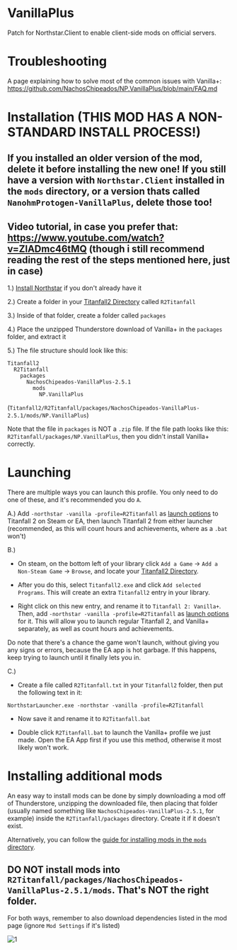 # VanillaPlus
Patch for Northstar.Client to enable client-side mods on official servers.

# Troubleshooting

A page explaining how to solve most of the common issues with Vanilla+: https://github.com/NachosChipeados/NP.VanillaPlus/blob/main/FAQ.md

# Installation (THIS MOD HAS A NON-STANDARD INSTALL PROCESS!)

## If you installed an older version of the mod, delete it before installing the new one! If you still have a version with `Northstar.Client` installed in the `mods` directory, or a version thats called `NanohmProtogen-VanillaPlus`, delete those too!

## Video tutorial, in case you prefer that: https://www.youtube.com/watch?v=ZlADmc46tMQ (though i still recommend reading the rest of the steps mentioned here, just in case)

1.) [Install Northstar](https://docs.northstar.tf/Wiki/installing-northstar/basic-setup/) if you don't already have it

2.) Create a folder in your [Titanfall2 Directory](https://docs.northstar.tf/Wiki/installing-northstar/troubleshooting/#finding-game-location) called `R2Titanfall`

3.) Inside of that folder, create a folder called `packages`

4.) Place the unzipped Thunderstore download of Vanilla+ in the `packages` folder, and extract it

5.) The file structure should look like this:
```
Titanfall2
  R2Titanfall
    packages
      NachosChipeados-VanillaPlus-2.5.1
        mods
          NP.VanillaPlus
```
(`Titanfall2/R2Titanfall/packages/NachosChipeados-VanillaPlus-2.5.1/mods/NP.VanillaPlus`)

Note that the file in `packages` is NOT a `.zip` file. If the file path looks like this: `R2Titanfall/packages/NP.VanillaPlus`, then you didn't install Vanilla+ correctly.

# Launching

There are multiple ways you can launch this profile. You only need to do one of these, and it's recommended you do `A`.

A.) Add `-northstar -vanilla -profile=R2Titanfall` as [launch options](https://docs.northstar.tf/Wiki/installing-northstar/troubleshooting/#adding-launch-options) to Titanfall 2 on Steam or EA, then launch Titanfall 2 from either launcher (recommended, as this will count hours and achievements, where as a `.bat` won't)

B.)
- On steam, on the bottom left of your library click `Add a Game` -> `Add a Non-Steam Game` -> `Browse`, and locate your [Titanfall2 Directory](https://docs.northstar.tf/Wiki/installing-northstar/troubleshooting/#finding-game-location). 

- After you do this, select `Titanfall2.exe` and click `Add selected Programs`. This will create an extra `Titanfall2` entry in your library.

- Right click on this new entry, and rename it to `Titanfall 2: Vanilla+`. Then, add `-northstar -vanilla -profile=R2Titanfall` as [launch options](https://docs.northstar.tf/Wiki/installing-northstar/troubleshooting/#adding-launch-options) for it. This will allow you to launch regular Titanfall 2, and Vanilla+ separately, as well as count hours and achievements.

Do note that there's a chance the game won't launch, without giving you any signs or errors, because the EA app is hot garbage. If this happens, keep trying to launch until it finally lets you in.

C.)
- Create a file called `R2Titanfall.txt` in your `Titanfall2` folder, then put the following text in it:
```
NorthstarLauncher.exe -northstar -vanilla -profile=R2Titanfall
```
- Now save it and rename it to `R2Titanfall.bat`

- Double click `R2Titanfall.bat` to launch the Vanilla+ profile we just made. Open the EA App first if you use this method, otherwise it most likely won't work.

# Installing additional mods

An easy way to install mods can be done by simply downloading a mod off of Thunderstore, unzipping the downloaded file, then placing that folder (usually named something like `NachosChipeados-VanillaPlus-2.5.1`, for example) inside the `R2Titanfall/packages` directory. Create it if it doesn't exist.

Alternatively, you can follow the [guide for installing mods in the `mods` directory](https://docs.northstar.tf/Wiki/installing-northstar/manual-installation/#installing-northstar-mods-manually).

## DO NOT install mods into `R2Titanfall/packages/NachosChipeados-VanillaPlus-2.5.1/mods`. That's NOT the right folder.

For both ways, remember to also download dependencies listed in the mod page (ignore `Mod Settings` if it's listed)

![1](https://docs.northstar.tf/Wiki/images/manual-mod-install.png)
